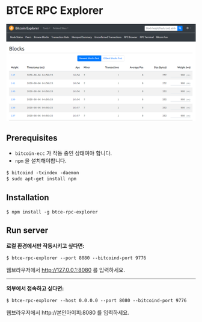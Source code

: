# BTCE RPC Explorer

![image](./images/btce_rpc_explorer.PNG)



## Prerequisites

- `bitcoin-ecc` 가 작동 중인 상태여야 합니다.
- `npm` 을 설치해야합니다.

```shell
$ bitcoind -txindex -daemon
$ sudo apt-get install npm
```



## Installation

```shell
$ npm install -g btce-rpc-explorer
```



## Run server

**로컬 환경에서만 작동시키고 싶다면:**

```shell
$ btce-rpc-explorer --port 8080 --bitcoind-port 9776
```

웹브라우저에서 http://127.0.0.1:8080 를 입력하세요.


<hr>

**외부에서 접속하고 싶다면:**

```shell
$ btce-rpc-explorer --host 0.0.0.0 --port 8080 --bitcoind-port 9776
```

웹브라우저에서 http://본인아이피:8080 를 입력하세요.    